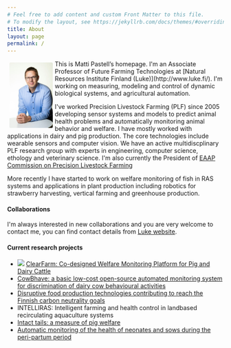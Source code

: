 ```yaml
---
# Feel free to add content and custom Front Matter to this file.
# To modify the layout, see https://jekyllrb.com/docs/themes/#overriding-theme-defaults
title: About
layout: page
permalink: /
---
```


<img src="/assets/mattipastell.jpg" width="20%" style="float: left; display: inline; padding: 5px;  border-radius: 8px;">
This is Matti Pastell’s homepage. I'm an Associate Professor of Future Farming Technologies at [Natural Resources Institute Finland (Luke)](http://www.luke.fi/). I'm working on measuring, modeling and control of dynamic biological systems, and agricultural automation.

I've worked Precision Livestock Farming (PLF) since 2005 developing sensor systems and models to predict animal health problems and automatically monitoring animal behavior and welfare. I have mostly worked with applications in dairy and pig production. The core technologies include wearable sensors and computer vision. We have an active multidiscplinary PLF research group with experts in engineering, computer science, ethology and veterinary science. I'm also currently the President of [EAAP Commission on Precision Livestock Farming](https://www.eaap.org/study-commissions/precision-livestock-farming/)

More recently I have started to work on welfare monitoring of fish in RAS systems and applications in plant production including robotics for strawberry harvesting, vertical farming and greenhouse production.

#### Collaborations

I'm always interested in new collaborations and you are very welcome to contact me, you can find contact details from [Luke website](https://www.luke.fi/en/henkilosto/matti.pastell/).

#### Current research projects

- <img src="http://www.clearfarm.eu/wp-content/themes/thegem/images/logo.png" height="60px"/> [ClearFarm: Co-designed Welfare Monitoring Platform for Pig and Dairy Cattle](http://www.clearfarm.eu/)
- [CowBhave: a basic low-cost open-source automated monitoring system for discrimination of dairy cow behavioural activities](https://www.luke.fi/en/projektit/cowbhave/)
- [Disruptive food production technologies contributing to reach the Finnish carbon neutrality goals](https://www.luke.fi/en/projektit/food-without-fields/)
- INTELLIRAS: Intelligent farming and health control in landbased recirculating aquaculture systems
- [Intact tails: a measure of pig welfare](https://www.luke.fi/en/projektit/ehja/)
- [Automatic monitoring of the health of neonates and sows during the peri-partum period](https://www.luke.fi/en/projektit/autopig/)
